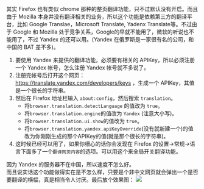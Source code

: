 其实 Firefox 也有类似 chrome 那种的整页翻译功能，只不过默认没有开启。而且由于 Mozilla 本身并没有翻译相关的业务，所以这个功能是依赖第三方的翻译平台，比如 Google Translae，Microsoft Translate, Yadenx Translate等。不过由于 Google 和 Mozilla 处于竞争关系，Google的早就不能用了，微软的听说也不能用了，不过 Yandex 的还可以用。(Yandex 在俄罗斯是一家很有名的公司，和中国的 BAT 差不多)。

1. 要使用 Yandex 来提供的翻译功能，必须要有相关的 APIKey，所以必须注册一个 Yandex 帐号，怎么注册 Yandex 帐号就不多说了。
2. 注册完帐号后打开这个网页：https://translate.yandex.com/developers/keys ，生成一个 APIKey，其值是一个很长的字符串。
3. 然后在 Firefox 地址栏输入 `about:config`，然后搜索 `translation`。
    + 将`browser.translation.detectLanguage` 的值改为 `true`。
    + 将`browser.translation.engine`的值改为 `Yandex` (注意大小写)。
    + 将`browser.translation.ui.show`的值改为 `true`。
    + 将`browser.translation.yandex.apiKeyOverride`(没有就新建一个)的值改为你刚刚生成的那个APIKey的值(就是那个很长的字符串)。
4. 这时候已经可以用了，如果你细心的话你会发现在 Firefox 的设置->常规->语言下面多了一个`翻译网页内容`的选项。可以用这个来全局开关翻译功能。

因为 Yandex 的服务器不在中国，所以速度不怎么好。<br>
而且说实话这个功能做得实在是不怎么样，只要是个非中文网页就会弹出一个是否要翻译的横幅，真是相当令人讨厌。最后放个效果图：
![](https://user-images.githubusercontent.com/17108640/67200445-59972600-f436-11e9-8e77-95d156f0107a.png)
